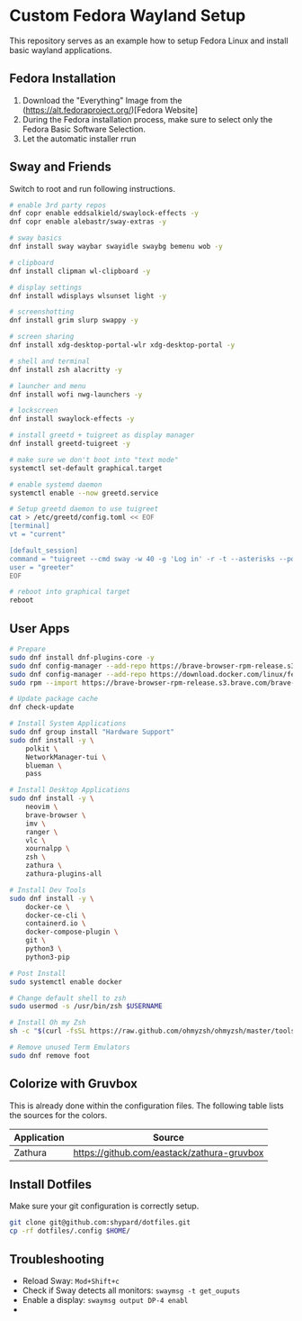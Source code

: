 # Custom Fedora Wayland Setup

This repository serves as an example how to setup Fedora Linux and install basic wayland applications.

## Fedora Installation

1. Download the "Everything" Image from the (https://alt.fedoraproject.org/)[Fedora Website]
2. During the Fedora installation process, make sure to select only the Fedora Basic Software Selection.
3. Let the automatic installer rrun

## Sway and Friends

Switch to root and run following instructions.

```bash
# enable 3rd party repos
dnf copr enable eddsalkield/swaylock-effects -y
dnf copr enable alebastr/sway-extras -y

# sway basics
dnf install sway waybar swayidle swaybg bemenu wob -y

# clipboard
dnf install clipman wl-clipboard -y

# display settings
dnf install wdisplays wlsunset light -y

# screenshotting
dnf install grim slurp swappy -y

# screen sharing
dnf install xdg-desktop-portal-wlr xdg-desktop-portal -y

# shell and terminal
dnf install zsh alacritty -y

# launcher and menu
dnf install wofi nwg-launchers -y

# lockscreen
dnf install swaylock-effects -y

# install greetd + tuigreet as display manager
dnf install greetd-tuigreet -y

# make sure we don't boot into "text mode"
systemctl set-default graphical.target

# enable systemd daemon
systemctl enable --now greetd.service

# Setup greetd daemon to use tuigreet
cat > /etc/greetd/config.toml << EOF
[terminal]
vt = "current"

[default_session]
command = "tuigreet --cmd sway -w 40 -g 'Log in' -r -t --asterisks --power-shutdown 'sudo systemctl poweroff'"
user = "greeter"
EOF

# reboot into graphical target
reboot
```

## User Apps

```bash
# Prepare
sudo dnf install dnf-plugins-core -y
sudo dnf config-manager --add-repo https://brave-browser-rpm-release.s3.brave.com/x86_64
sudo dnf config-manager --add-repo https://download.docker.com/linux/fedora/docker-ce.repo
sudo rpm --import https://brave-browser-rpm-release.s3.brave.com/brave-core.asc

# Update package cache
dnf check-update

# Install System Applications
sudo dnf group install "Hardware Support"
sudo dnf install -y \
    polkit \
    NetworkManager-tui \
    blueman \
    pass

# Install Desktop Applications
sudo dnf install -y \
    neovim \
    brave-browser \
    imv \
    ranger \
    vlc \
    xournalpp \
    zsh \
    zathura \
    zathura-plugins-all

# Install Dev Tools
sudo dnf install -y \
    docker-ce \
    docker-ce-cli \
    containerd.io \
    docker-compose-plugin \
    git \
    python3 \
    python3-pip 

# Post Install
sudo systemctl enable docker

# Change default shell to zsh
sudo usermod -s /usr/bin/zsh $USERNAME

# Install Oh my Zsh
sh -c "$(curl -fsSL https://raw.github.com/ohmyzsh/ohmyzsh/master/tools/install.sh)"

# Remove unused Term Emulators
sudo dnf remove foot
```

## Colorize with Gruvbox

This is already done within the configuration files. The following table lists the sources for the colors.

| Application | Source                                     |
| ----------- | ------------------------------------------ |
| Zathura     | https://github.com/eastack/zathura-gruvbox |


## Install Dotfiles

Make sure your git configuration is correctly setup.

```bash
git clone git@github.com:shypard/dotfiles.git
cp -rf dotfiles/.config $HOME/
```

## Troubleshooting

* Reload Sway: `Mod+Shift+c`
* Check if Sway detects all monitors: ``swaymsg -t get_ouputs``
* Enable a display: ``swaymsg output DP-4 enabl``
*